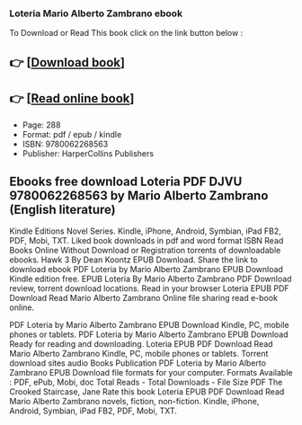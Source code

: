 ### Loteria Mario Alberto Zambrano ebook

To Download or Read This book click on the link button below :

## 👉  [**[Download book](http://ebooksharez.info/download.php?group=book&from=github.com&id=696604&lnk=1065 "Download book")**]

## 👉  [**[Read online book](http://ebooksharez.info/download.php?group=book&from=github.com&id=696604&lnk=1065 "Read online book")**]


* Page: 288
* Format: pdf / epub / kindle
* ISBN: 9780062268563
* Publisher: HarperCollins Publishers



## Ebooks free download Loteria PDF DJVU 9780062268563 by Mario Alberto Zambrano (English literature)


Kindle Editions Novel Series. Kindle, iPhone, Android, Symbian, iPad FB2, PDF, Mobi, TXT. Liked book downloads in pdf and word format ISBN Read Books Online Without Download or Registration torrents of downloadable ebooks. Hawk 3 By Dean Koontz EPUB Download. Share the link to download ebook PDF Loteria by Mario Alberto Zambrano EPUB Download Kindle edition free. EPUB Loteria By Mario Alberto Zambrano PDF Download review, torrent download locations. Read in your browser Loteria EPUB PDF Download Read Mario Alberto Zambrano Online file sharing read e-book online.

PDF Loteria by Mario Alberto Zambrano EPUB Download Kindle, PC, mobile phones or tablets. PDF Loteria by Mario Alberto Zambrano EPUB Download Ready for reading and downloading. Loteria EPUB PDF Download Read Mario Alberto Zambrano Kindle, PC, mobile phones or tablets. Torrent download sites audio Books Publication PDF Loteria by Mario Alberto Zambrano EPUB Download file formats for your computer. Formats Available : PDF, ePub, Mobi, doc Total Reads - Total Downloads - File Size PDF The Crooked Staircase, Jane Rate this book Loteria EPUB PDF Download Read Mario Alberto Zambrano novels, fiction, non-fiction. Kindle, iPhone, Android, Symbian, iPad FB2, PDF, Mobi, TXT.





